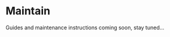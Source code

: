 # Maintain

<div class="divider"></div>

Guides and maintenance instructions coming soon, stay tuned...
